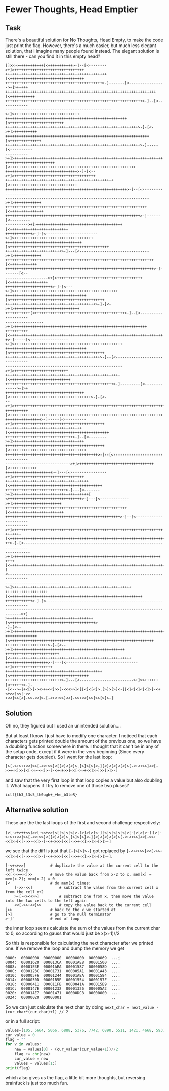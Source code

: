 # Fewer Thoughts, Head Emptier

## Task

There's a beautiful solution for No Thoughts, Head Empty, to make the code just print the flag. However, there's a much easier, but much less elegant solution, that I imagine many people found instead. The elegant solution is still there - can you find it in this empty head?

```
[]>>>>+++++++++++[<+++++++++++>-]--[<-------->+]>+++++++++++++++++++++++++++++++
+++++++++++++++++++++++++++++++++++++++++++++[<+++++++++++++++++++++++++++++++++
+++++++++++++++++++++++++++++++++++++++++++>-]-------[<---------------->+]>+++++
+++++++++++++++++++++++++++++++++++++++++++++++++++++++++++++++++++[<+++++++++++
+++++++++++++++++++++++++++++++++++++++++++++++++++++++++++++>-]--[<------------
----------------------------------------------->+]>+++++++++++++++++++++++++++++
++++++++++++++++++++++++++++++++++++++++++++++++++++++[<++++++++++++++++++++++++
+++++++++++++++++++++++++++++++++++++++++++++++++++++++++++>-]-[<->+]>++++++++++
++++++++++++++++++++++++++++++++++++++++++++++++++++++++++++++++[<++++++++++++++
++++++++++++++++++++++++++++++++++++++++++++++++++++++++++++>-]-----[<----------
---------->+]>++++++++++++++++++++++++++++++++++++++++++++++++++++++++++++++++++
++++++++++++++++++++++[<++++++++++++++++++++++++++++++++++++++++++++++++++++++++
++++++++++++++++++++++++++++++++>-]-[<-->+]>++++++++++++++++++++++++++++++++++++
++++++++++++++++++++++++++++++++++++++++++++++++[<++++++++++++++++++++++++++++++
++++++++++++++++++++++++++++++++++++++++++++++++++++++>-]--[<-------------------
---------------------------------------------------------------->+]>++++++++++++
+++++++++++++++++++++++++++++++++++++++++++++++++++++++++++++++[<+++++++++++++++
++++++++++++++++++++++++++++++++++++++++++++++++++++++++++++>-]------[<---------
---------->+]>++++++++++++++++++++++++++++++++++++++[<++++++++++++++++++++++++++
++++++++++++>-]-[<----------------------->+]>+++++++++++++++++++++++++++++++++++
++++++++++++++++++++++++++++++++++[<++++++++++++++++++++++++++++++++++++++++++++
+++++++++++++++++++++++++>-]---[<------------------------------->+]>++++++++++++
++++++++++++++++++++++++++++++++++++++++++++++++++++++++++++++++++[<++++++++++++
++++++++++++++++++++++++++++++++++++++++++++++++++++++++++++++++++>-]-------[<--
------------------->+]>++++++++++++++++++++++++++++++++++++++[<+++++++++++++++++
+++++++++++++++++++++>-]-[<--->+]>++++++++++++++++++++++++++++++++++++++++++++++
++++++++++++++++++++++++++++++++++++[<++++++++++++++++++++++++++++++++++++++++++
++++++++++++++++++++++++++++++++++++++++>-]-[<->+]>+++++++++++++++++++++++++++++
+++++++++++[<++++++++++++++++++++++++++++++++++++++++>-]--[<--------------------
----------------->+]>+++++++++++++++++++++++++++++++++++++++++++++++++++++++++++
++++++++++[<++++++++++++++++++++++++++++++++++++++++++++++++++++++++++++++++++++
+>-]-----[<----------------->+]>++++++++++++++++++++++++++++++++++++++++++++++++
++++++++++++++++++++++++++++++++++++[<++++++++++++++++++++++++++++++++++++++++++
++++++++++++++++++++++++++++++++++++++++++>-]--[<-------------------------------
---------------------------------------------------->+]>++++++++++++++++++++++++
+++++++++++++++++++++++++++++++++++++++++++++++++++[<+++++++++++++++++++++++++++
++++++++++++++++++++++++++++++++++++++++++++++++>-]---------[<------------->+]>+
+++++++++++++++++++++++++++++++++++[<++++++++++++++++++++++++++++++++++++>-]-[<-
-->+]>++++++++++++++++++++++++++++++++++++++++++++++++++++++++++++++++++++++++++
++++++++++[<++++++++++++++++++++++++++++++++++++++++++++++++++++++++++++++++++++
++++++++++++++++>-]-----[<---------->+]>++++++++++++++++++++++++++++++++++++++++
++++++++++++++++++++++++++++++++++[<++++++++++++++++++++++++++++++++++++++++++++
++++++++++++++++++++++++++++++>-]--[<-------->+]>+++++++++++++++++++++++++++++++
++++++++++++++++++++++++++++++++++++++++++++[<++++++++++++++++++++++++++++++++++
+++++++++++++++++++++++++++++++++++++++++>-]--[<--------------------------------
----------------------------->+]>+++++++++++++++++++++++++++++++++[<++++++++++++
+++++++++++++++++++++>-]---[<---------------->+]>+++++++++++++++++++++++++++++++
+++++++++++++++++++++++++++++++++++++[<+++++++++++++++++++++++++++++++++++++++++
+++++++++++++++++++++++++++>-]---[<------->+]>+++++++++++++++++++++++++++++++++[
<+++++++++++++++++++++++++++++++++>-]---[<------------->+]>+++++++++++++++++++++
++++++++++++++++++++++++++++++++++++++++++++++++++++++[<++++++++++++++++++++++++
+++++++++++++++++++++++++++++++++++++++++++++++++++>-]--[<----------------------
---------->+]>++++++++++++++++++++++++++++++++++++++++++++++++++++++++++++++++++
+++++++[<+++++++++++++++++++++++++++++++++++++++++++++++++++++++++++++++++++++++
++>-]-[<------------------------------------------------------------------------
----------->+]>+++++++++++++++++++++++++++++++++++++++++++++++++++++++++++++++++
++++[<+++++++++++++++++++++++++++++++++++++++++++++++++++++++++++++++++++++>-]-[
<-------------------------------------------------------------------------------
------------------------>+]>++++++++++++++++++++++++++++++++++++++++++++++++++++
+++++++++++++++++++[<+++++++++++++++++++++++++++++++++++++++++++++++++++++++++++
++++++++++++>-]-[<--------------------------------------------------------------
----------------------------------------------------------------------------->+]
>++++++++++++++++++++++++++++++++++++++[<++++++++++++++++++++++++++++++++++++++>
-]-[<-->+]>+++++++++++++++++++++++++++++++++++++++++++++++++++++++++++++++++++++
++++++++++++++[<++++++++++++++++++++++++++++++++++++++++++++++++++++++++++++++++
+++++++++++++++++++>-]-[<-->+]>+++++++++++++++++++++++++++++++++++++++++++++++++
++++++++++++++++++++++++[<++++++++++++++++++++++++++++++++++++++++++++++++++++++
+++++++++++++++++++>-]---[<-------------------------------->+]>+++++++++++++++++
+++++++++++++++++++++++++++++++++++++++++++[<+++++++++++++++++++++++++++++++++++
+++++++++++++++++++++++++>-]---[<------------------------>+]>>++++++[<++++++>-]-
-[<-->+]+<[>[->+>++<<]>>[-<<+>>]<[[<]<[<]>.[>]>[>]<-][<]<[<]<[<]>[-<+<+>>]<<[->>
+<<]>>[<[->>-<<]>-[-<+<+>>]<<[->>+<<]>>]>>[>]>-]
```

## Solution

Oh no, they figured out I used an unintended solution....

But at least I know I just have to modify one character. I noticed
that each characters gets printed double the amount of the previous one,
so we have a doubling function somewhere in there. I thought that it can't
be in any of the setup code, except if it were in the very beginning (Since
every character gets doubled). So I went for the last loop:

`[>[->+>++<<]>>[-<<+>>]<[[<]<[<]>.[>]>[>]<-][<]<[<]<[<]>[-<+<+>>]<<[->>+<<]>>[<[->>-<<]>-[-<+<+>>]<<[->>+<<]>>]>>[>]>-]`

and saw that the very first loop in that loop copies a value but also doubling
it. What happens if I try to remove one of those two pluses?

`ictf{th3_l3s5_th0ugh+_+he_b3teR}`


## Alternative solution

These are the the last loops of the first and second challenge respectively:

`[>[->+>++<<]>>[-<<+>>]<[[<]<[<]>.[>]>[>]<-][<]<[<]<[<]>[-]>[>]>-]`
`[>[->+>++<<]>>[-<<+>>]<[[<]<[<]>.[>]>[>]<-][<]<[<]<[<]>[-<+<+>>]<<[->>+<<]>>[<[->>-<<]>-[-<+<+>>]<<[->>+<<]>>]>>[>]>-]`

we see that the diff is just that `[-]>[>]>-]` got replaced by
`[-<+<+>>]<<[->>+<<]>>[<[->>-<<]>-[-<+<+>>]<<[->>+<<]>>]>>[>]>-]`.

```
[-<+<+>>]           # duplicate the value at the current cell to the left twice
<<[->>+<<]>>        # move the value back from x-2 to x, mem[x] = mem[x-2]; mem[x-2] = 0
[<                  # do mem[x] times:
    [->>-<<]            # subtract the value from the current cell x from the cell x+2
    >-[-<+<+>>]         # subtract one from x, then move the value into the two cells to the left again
    <<[->>+<<]>>        # copy the value back to the current cell
]>>                 # back to the x we started at 
[>]                 # go to the null terminator
>-]`                # end of loop
```

the inner loop seems calculate the sum of the values from the current char to 0,
so according to gauss that would just be x(x+1)//2

So this is responsible for calculating the next character after we printed one. 
If we remove the loop and dump the memory we get

```
0000:  00000000  00000000  00000000  00000069  ...i
0004:  00001620  000013CA  00001AE8  00001500  ....
0008:  00001E3E  00001AEA  00001587  0000058D  ....
000C:  0000123C  00001731  000005A1  00001A43  ....
0010:  000005F6  00001244  00001AEA  00001584  ....
0014:  0000050D  00001B5E  00001554  0000157F  ....
0018:  00000411  000011FB  0000041A  000015B9  ....
001C:  0000147E  00001232  00001326  000005A2  ....
0020:  00001AE7  00001471  00000DC8  00000000  ....
0024:  00000020  00000001                      ..
```

So we can just calculate the next char by doing
`next_char = next_value - (cur_char*(cur_char)+1) // 2`

or in a full script:

```python
values=[105, 5664, 5066, 6888, 5376, 7742, 6890, 5511, 1421, 4668, 5937, 1441, 6723, 1526, 4676, 6890, 5508, 1293, 7006, 5460, 5503, 1041, 4603, 1050, 5561, 5246, 4658, 4902, 1442, 6887, 5233, 3528]
cur_value = 0
flag = ""
for v in values:
    new = values[0] - (cur_value*(cur_value+1))//2
    flag += chr(new)
    cur_value = new
    values = values[1:]
print(flag)
```

which also gives us the flag, a little bit more thoughts, but reversing
brainfuck is just too much fun.
